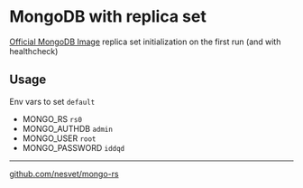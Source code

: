 # MongoDB with replica set

[Official MongoDB Image](https://hub.docker.com/_/mongo) replica set initialization on the first run (and with healthcheck)

## Usage

Env vars to set `default`

* MONGO_RS `rs0`
* MONGO_AUTHDB `admin`
* MONGO_USER `root`
* MONGO_PASSWORD `iddqd`

---

[github.com/nesvet/mongo-rs](https://github.com/nesvet/mongo-rs)
